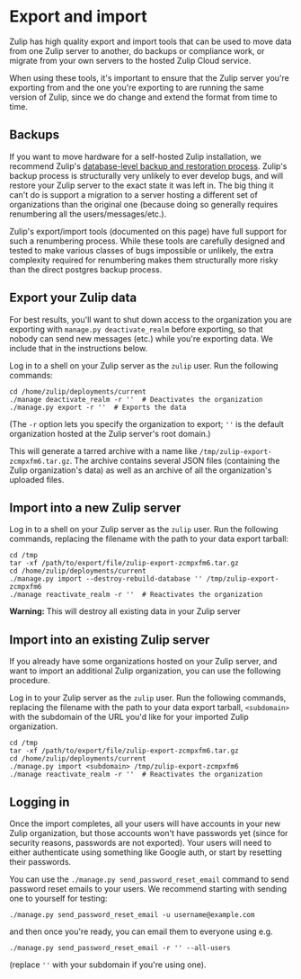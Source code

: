 # Export and import

Zulip has high quality export and import tools that can be used to move data
from one Zulip server to another, do backups or compliance work, or migrate
from your own servers to the hosted Zulip Cloud service.

When using these tools, it's important to ensure that the Zulip server
you're exporting from and the one you're exporting to are running the
same version of Zulip, since we do change and extend the format from
time to time.

## Backups

If you want to move hardware for a self-hosted Zulip installation, we
recommend Zulip's
[database-level backup and restoration process][backups].  Zulip's
backup process is structurally very unlikely to ever develop bugs, and
will restore your Zulip server to the exact state it was left in.  The
big thing it can't do is support a migration to a server hosting a
different set of organizations than the original one (because doing so
generally requires renumbering all the users/messages/etc.).

Zulip's export/import tools (documented on this page) have full
support for such a renumbering process.  While these tools are
carefully designed and tested to make various classes of bugs
impossible or unlikely, the extra complexity required for renumbering
makes them structurally more risky than the direct postgres backup
process.

[backups]: ../production/maintain-secure-upgrade.html#backups

## Export your Zulip data

For best results, you'll want to shut down access to the organization
you are exporting with `manage.py deactivate_realm` before exporting,
so that nobody can send new messages (etc.) while you're exporting
data.  We include that in the instructions below.

Log in to a shell on your Zulip server as the `zulip` user. Run the
following commands:

```
cd /home/zulip/deployments/current
./manage deactivate_realm -r ''  # Deactivates the organization
./manage.py export -r ''  # Exports the data
```

(The `-r` option lets you specify the organization to export; `''` is
the default organization hosted at the Zulip server's root domain.)

This will generate a tarred archive with a name like
`/tmp/zulip-export-zcmpxfm6.tar.gz`.  The archive contains several
JSON files (containing the Zulip organization's data) as well as an
archive of all the organization's uploaded files.

## Import into a new Zulip server

Log in to a shell on your Zulip server as the `zulip` user. Run the
following commands, replacing the filename with the path to your data
export tarball:

```
cd /tmp
tar -xf /path/to/export/file/zulip-export-zcmpxfm6.tar.gz
cd /home/zulip/deployments/current
./manage.py import --destroy-rebuild-database '' /tmp/zulip-export-zcmpxfm6
./manage reactivate_realm -r ''  # Reactivates the organization
```

**Warning:** This will destroy all existing data in your Zulip server

## Import into an existing Zulip server

If you already have some organizations hosted on your Zulip server, and
want to import an additional Zulip organization, you can use the
following procedure.

Log in to your Zulip server as the `zulip` user. Run the following
commands, replacing the filename with the path to your data export
tarball, `<subdomain>` with the subdomain of the URL you'd like for
your imported Zulip organization.

```
cd /tmp
tar -xf /path/to/export/file/zulip-export-zcmpxfm6.tar.gz
cd /home/zulip/deployments/current
./manage.py import <subdomain> /tmp/zulip-export-zcmpxfm6
./manage reactivate_realm -r ''  # Reactivates the organization
```

## Logging in

Once the import completes, all your users will have accounts in your
new Zulip organization, but those accounts won't have passwords yet
(since for security reasons, passwords are not exported).
Your users will need to either authenticate using something like
Google auth, or start by resetting their passwords.

You can use the `./manage.py send_password_reset_email` command to
send password reset emails to your users.  We
recommend starting with sending one to yourself for testing:

```
./manage.py send_password_reset_email -u username@example.com
```

and then once you're ready, you can email them to everyone using e.g.
```
./manage.py send_password_reset_email -r '' --all-users
```

(replace `''` with your subdomain if you're using one).
